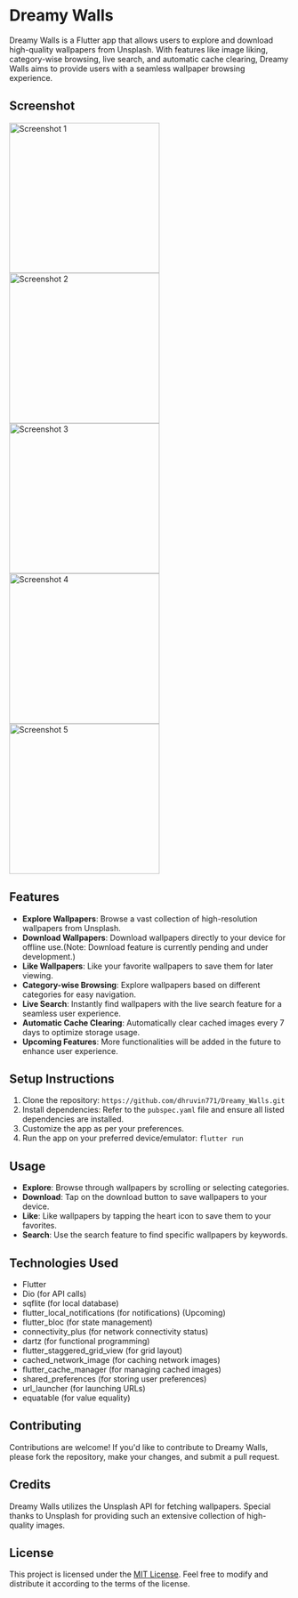 # Dreamy Walls

Dreamy Walls is a Flutter app that allows users to explore and download high-quality wallpapers from
Unsplash. With features like image liking, category-wise browsing, live search, and automatic cache
clearing, Dreamy Walls aims to provide users with a seamless wallpaper browsing experience.

## Screenshot

<p float="left">
  <img src="https://raw.githubusercontent.com/dhruvin771/Dreamy_Walls/main/screenshot/1.png" width="270" alt="Screenshot 1" />
  <img src="https://raw.githubusercontent.com/dhruvin771/Dreamy_Walls/main/screenshot/2.png" width="270" alt="Screenshot 2" />
  <img src="https://raw.githubusercontent.com/dhruvin771/Dreamy_Walls/main/screenshot/3.png" width="270" alt="Screenshot 3" />
<img src="https://raw.githubusercontent.com/dhruvin771/Dreamy_Walls/main/screenshot/4.png" width="270" alt="Screenshot 4" />
  <img src="https://raw.githubusercontent.com/dhruvin771/Dreamy_Walls/main/screenshot/5.png" width="270" alt="Screenshot 5" />
</p>

## Features

- **Explore Wallpapers**: Browse a vast collection of high-resolution wallpapers from Unsplash.
- **Download Wallpapers**: Download wallpapers directly to your device for offline use.(Note:
  Download feature is currently pending and under development.)
- **Like Wallpapers**: Like your favorite wallpapers to save them for later viewing.
- **Category-wise Browsing**: Explore wallpapers based on different categories for easy navigation.
- **Live Search**: Instantly find wallpapers with the live search feature for a seamless user
  experience.
- **Automatic Cache Clearing**: Automatically clear cached images every 7 days to optimize storage
  usage.
- **Upcoming Features**: More functionalities will be added in the future to enhance user
  experience.

## Setup Instructions

1. Clone the repository: `https://github.com/dhruvin771/Dreamy_Walls.git`
2. Install dependencies: Refer to the `pubspec.yaml` file and ensure all listed dependencies are
   installed.
3. Customize the app as per your preferences.
4. Run the app on your preferred device/emulator: `flutter run`

## Usage

- **Explore**: Browse through wallpapers by scrolling or selecting categories.
- **Download**: Tap on the download button to save wallpapers to your device.
- **Like**: Like wallpapers by tapping the heart icon to save them to your favorites.
- **Search**: Use the search feature to find specific wallpapers by keywords.

## Technologies Used

- Flutter
- Dio (for API calls)
- sqflite (for local database)
- flutter_local_notifications (for notifications) (Upcoming)
- flutter_bloc (for state management)
- connectivity_plus (for network connectivity status)
- dartz (for functional programming)
- flutter_staggered_grid_view (for grid layout)
- cached_network_image (for caching network images)
- flutter_cache_manager (for managing cached images)
- shared_preferences (for storing user preferences)
- url_launcher (for launching URLs)
- equatable (for value equality)

## Contributing

Contributions are welcome! If you'd like to contribute to Dreamy Walls, please fork the repository,
make your changes, and submit a pull request.

## Credits

Dreamy Walls utilizes the Unsplash API for fetching wallpapers. Special thanks to Unsplash for
providing such an extensive collection of high-quality images.

## License

This project is licensed under the [MIT License](https://opensource.org/licenses/MIT). Feel free to
modify and distribute it according to the terms of the license.